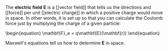 The **electric field** $\mathbf{E}$ is a [[vector field]] that tells us the directions and [[force]] per unit [[electric charge]] in which a positive charge would move in space. In other words, it is set up so that you can calculate the Coulomb force just by multiplying the charge of a given particle:

\begin{equation}
\mathbf{F}_e = q\mathbf{E}(\mathbf{r})
\end{equation}

Maxwell's equations tell us how to determine $\mathbf{E}$ in space.